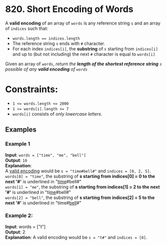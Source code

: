 # 820. Short Encoding of Words

A **valid encoding** of an array of `words` is any reference string `s` and an array of `indices` such that:
* `words.length == indices.length`
* The reference string `s` ends with `#` character.
* For each index `indices[i]`, the **substring** of `s` starting from `indices[i]` 
  and up to (but not including) the next `#` character is equal to `words[i]`
  
Given an array of `words`, *return the **length of the shortest reference string** `s`
possible of any **valid encoding** of `words`*

Constraints:
============
*    `1 <= words.length <= 2000`
*    `1 <= words[i].length <= 7`
*    `words[i]` consists of *only lowercase letters*.


Examples
--------

### Example 1
**Input**: `words = ["time", "me", "bell"]` <br />
**Output**: `10`                            <br />
**Explanation**: <br /> 
A <u>valid encoding</u> would be `s = "time#bell#"` and `indices = [0, 2, 5]`. <br />
`words[0] = "time"`, the substring of **s starting from indices[0] = 0 to the next '#'** 
is underlined in "<u>time</u>#bell#"   <br />
`words[1] = "me"`, the substring of **s starting from indices[1] = 2 to the next '#'**
is underlined in "ti<u>me</u>#bell#"       <br />
`words[2] = "bell"`, the substring of **s starting from indices[2] = 5 to the next '#'**
is underlined in "time#<u>bell</u>#"     <br />

### Example 2:

**Input**: words = ["t"]    <br />
**Output**: 2   <br />
**Explanation**: 
A valid encoding would be `s = "t#"` and `indices = [0]`.   <br />

